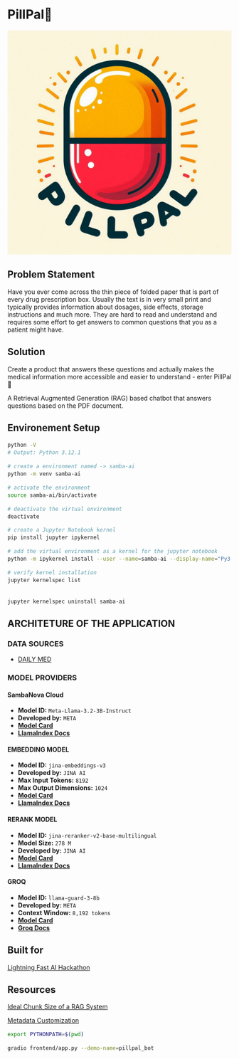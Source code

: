 # PillPal💊

![PillPal_Logo](PillPal_logo.png)

## Problem Statement

Have you ever come across the thin piece of folded paper that is part of every drug prescription box. Usually the text is in very small print and typically provides information about dosages, side effects, storage instructions and much more. They are hard to read and understand and requires some effort to get answers to common questions that you as a patient might have.

## Solution

Create a product that answers these questions and actually makes the medical information more accessible and easier to understand - enter PillPal💊

A Retrieval Augmented Generation (RAG) based chatbot that answers questions based on the PDF document.

## Environement Setup

```bash
python -V
# Output: Python 3.12.1
```

```bash
# create a environment named -> samba-ai
python -m venv samba-ai
```

```bash
# activate the environment
source samba-ai/bin/activate
```

```bash
# deactivate the virtual environment
deactivate
```

```bash
# create a Jupyter Notebook kernel
pip install jupyter ipykernel
```

```bash
# add the virtual environment as a kernel for the jupyter notebook
python -m ipykernel install --user --name=samba-ai --display-name="Py3.12-samba-ai"
```

```bash
# verify kernel installation
jupyter kernelspec list
```

```bash

jupyter kernelspec uninstall samba-ai
```

## ARCHITETURE OF THE APPLICATION

### DATA SOURCES

- [DAILY MED](https://dailymed.nlm.nih.gov/dailymed/index.cfm)

### MODEL PROVIDERS

#### SambaNova Cloud

- **Model ID:** `Meta-Llama-3.2-3B-Instruct`
- **Developed by:** `META`
- [**Model Card**](https://huggingface.co/meta-llama/Llama-3.2-3B)
- [**LlamaIndex Docs**](https://docs.llamaindex.ai/en/stable/examples/llm/sambanova/)

#### EMBEDDING MODEL

- **Model ID:** `jina-embeddings-v3`
- **Developed by:** `JINA AI`
- **Max Input Tokens:** `8192`
- **Max Output Dimensions:** `1024`
- [**Model Card**](https://huggingface.co/jinaai/jina-embeddings-v3)
- [**LlamaIndex Docs**](https://docs.llamaindex.ai/en/latest/examples/embeddings/jinaai_embeddings/)

#### RERANK MODEL

- **Model ID:** `jina-reranker-v2-base-multilingual`
- **Model Size:** `278 M`
- **Developed by:** `JINA AI`
- [**Model Card**](https://huggingface.co/jinaai/jina-reranker-v2-base-multilingual)
- [**LlamaIndex Docs**](https://docs.llamaindex.ai/en/stable/examples/node_postprocessor/JinaRerank/)

#### GROQ

- **Model ID:** `llama-guard-3-8b`
- **Developed by:** `META`
- **Context Window:** `8,192 tokens`
- [**Model Card**](https://huggingface.co/meta-llama/Llama-Guard-3-8B)
- [**Groq Docs**](https://console.groq.com/docs/content-moderation)

## Built for

[Lightning Fast AI Hackathon](https://sambanova.devpost.com/)

## Resources

[Ideal Chunk Size of a RAG System](https://www.llamaindex.ai/blog/evaluating-the-ideal-chunk-size-for-a-rag-system-using-llamaindex-6207e5d3fec5)

[Metadata Customization](https://docs.llamaindex.ai/en/stable/module_guides/loading/documents_and_nodes/usage_documents/)

```bash
export PYTHONPATH=$(pwd)

```

```bash
gradio frontend/app.py --demo-name=pillpal_bot
```
